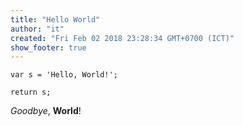 ```yaml
---
title: "Hello World"
author: "it"
created: "Fri Feb 02 2018 23:28:34 GMT+0700 (ICT)"
show_footer: true
---
```


```javascript; runnable
var s = 'Hello, World!';

return s;
```

_Goodbye_, **World**!

